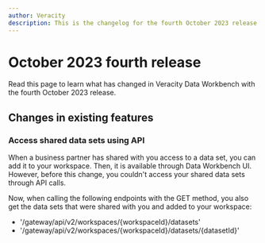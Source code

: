 ```yaml
---
author: Veracity
description: This is the changelog for the fourth October 2023 release of Data Workbench.
---
```


# October 2023 fourth release

Read this page to learn what has changed in Veracity Data Workbench with the fourth October 2023 release.

## Changes in existing features

### Access shared data sets using API

When a business partner has shared with you access to a data set, you can add it to your workspace. Then, it is available through Data Workbench UI. However, before this change, you couldn't access your shared data sets through API calls. 

Now, when calling the following endpoints with the GET method, you also get the data sets that were shared with you and added to your workspace:
* '/gateway/api/v2/workspaces/{workspaceId}/datasets'
* '/gateway/api/v2/workspaces/{workspaceId}/datasets/{datasetId}'

